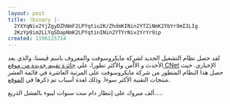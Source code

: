 ```yaml
---
layout: post
title: !binary |-
  2YXYqNix2YjZgyDZhNmF2LPYqtiu2K/ZhdmKINin2YTZiNmK2YbYr9mI2LIg
  2KzYp9im2LLYqSDapNmK2LPYqtinINin2YTYrNiv2YrYr9ip
created: 1196125714
---
```

لقد حصل نظام التشغيل الجديد لشركة مايكروسوفت والمعروف باسم ڤيستا، والذي يعد الأحدث و الأأمن والأكثر تطورا، على <a href="http://crave.cnet.co.uk/gadgets/0,39029552,49293700-10,00.htm">جائزة تقييم جديدة من موقع CNet</a> الإخباري. حيث حصل هذا النظام المتطور من شركة مايكروسوفت على المرتبة العاشرة في قائمة العشر منتجات التقنية الأكثر سوءا. وذلك لعدة أسباب تم ذكرها في <a href="http://crave.cnet.co.uk/gadgets/0,39029552,49293700-10,00.htm">الموقع</a>.

ألف مبروك على إنتظار دام ست سنوات ليبوء بالفشل الذريع.....
